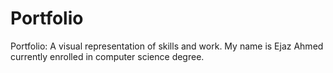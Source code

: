 # Portfolio
Portfolio:
A visual representation of skills and work. My name is Ejaz Ahmed currently enrolled in computer science degree.
